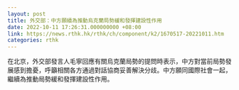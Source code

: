 ```yaml
---
layout: post
title: 外交部：中方願續為推動烏克蘭局勢緩和發揮建設性作用
date: 2022-10-11 17:26:31.000000000 +08:00
link: https://news.rthk.hk/rthk/ch/component/k2/1670517-20221011.htm
categories: rthk
---
```


在北京，外交部發言人毛寧回應有關烏克蘭局勢的提問時表示，中方對當前局勢發展感到擔憂，呼籲相關各方通過對話協商妥善解決分歧。中方願同國際社會一起，繼續為推動局勢緩和發揮建設性作用。
